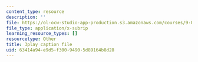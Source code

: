 ```yaml
---
content_type: resource
description: ''
file: https://ol-ocw-studio-app-production.s3.amazonaws.com/courses/9-04-sensory-systems-fall-2013/63414a94e9d5f30094905d89164b8d28_XTuXlXav78.srt
file_type: application/x-subrip
learning_resource_types: []
resourcetype: Other
title: 3play caption file
uid: 63414a94-e9d5-f300-9490-5d89164b8d28
---
```

